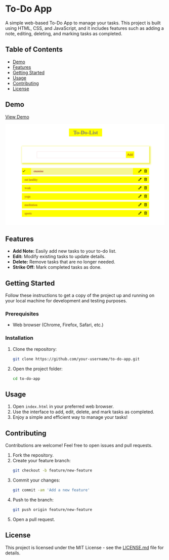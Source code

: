 # To-Do App

A simple web-based To-Do App to manage your tasks. This project is built using HTML, CSS, and JavaScript, and it includes features such as adding a note, editing, deleting, and marking tasks as completed.

## Table of Contents

- [Demo](#demo)
- [Features](#features)
- [Getting Started](#getting-started)
- [Usage](#usage)
- [Contributing](#contributing)
- [License](#license)

## Demo

[View Demo](https://to-do-list-app-by-mounika.netlify.app/) <!-- Add the link to your live demo here -->

![To-Do App Demo](./screenshot.png) <!-- Add a screenshot or gif of your app -->

## Features

- **Add Note:** Easily add new tasks to your to-do list.
- **Edit:** Modify existing tasks to update details.
- **Delete:** Remove tasks that are no longer needed.
- **Strike Off:** Mark completed tasks as done.

## Getting Started

Follow these instructions to get a copy of the project up and running on your local machine for development and testing purposes.

### Prerequisites

- Web browser (Chrome, Firefox, Safari, etc.)

### Installation

1. Clone the repository:
   ```bash
   git clone https://github.com/your-username/to-do-app.git
   ```
2. Open the project folder:
   ```bash
   cd to-do-app
   ```

## Usage

1. Open `index.html` in your preferred web browser.
2. Use the interface to add, edit, delete, and mark tasks as completed.
3. Enjoy a simple and efficient way to manage your tasks!

## Contributing

Contributions are welcome! Feel free to open issues and pull requests.

1. Fork the repository.
2. Create your feature branch:
   ```bash
   git checkout -b feature/new-feature
   ```
3. Commit your changes:
   ```bash
   git commit -am 'Add a new feature'
   ```
4. Push to the branch:
   ```bash
   git push origin feature/new-feature
   ```
5. Open a pull request.

## License

This project is licensed under the MIT License - see the [LICENSE.md](LICENSE.md) file for details.
